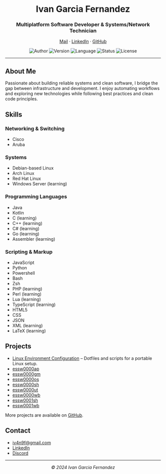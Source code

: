 <!DOCTYPE html>
<html lang="en">
<head>
  <meta charset="UTF-8" />
  <title>Ivan Garcia Fernandez - Portfolio</title>
</head>
<body>
  <h1 align="center">Ivan Garcia Fernandez</h1>
  <h3 align="center">Multiplatform Software Developer &amp; Systems/Network Technician</h3>
  <p align="center">
    <a href="mailto:iv4n9f@gmail.com">Mail</a> ·
    <a href="https://www.linkedin.com/in/iv4n9f/">LinkedIn</a> ·
    <a href="https://github.com/iv4n9f">GitHub</a>
  </p>
  <p align="center">
    <img src="https://img.shields.io/badge/Author-iv4n9f-purple?style=plastic&logo=github&logoColor=white" alt="Author"/>
    <img src="https://img.shields.io/badge/Version-Rolling-green?style=plastic&logo=git&logoColor=white" alt="Version"/>
    <img src="https://img.shields.io/badge/Language-Markup-blue?style=plastic&logo=stackedit&logoColor=white" alt="Language"/>
    <img src="https://img.shields.io/badge/Status-Working-yellow?style=plastic&logo=lineageos&logoColor=white" alt="Status"/>
    <img src="https://img.shields.io/badge/License-OpenSource-cyan?style=plastic&logo=creativecommons&logoColor=white" alt="License"/>
  </p>
  <hr/>
  <h2>About Me</h2>
  <p>
    Passionate about building reliable systems and clean software, I bridge the gap between
    infrastructure and development. I enjoy automating workflows and exploring new
    technologies while following best practices and clean code principles.
  </p>
  <h2>Skills</h2>
  <h3>Networking &amp; Switching</h3>
  <ul>
    <li>Cisco</li>
    <li>Aruba</li>
  </ul>
  <h3>Systems</h3>
  <ul>
    <li>Debian-based Linux</li>
    <li>Arch Linux</li>
    <li>Red Hat Linux</li>
    <li>Windows Server (learning)</li>
  </ul>
  <h3>Programming Languages</h3>
  <ul>
    <li>Java</li>
    <li>Kotlin</li>
    <li>C (learning)</li>
    <li>C++ (learning)</li>
    <li>C# (learning)</li>
    <li>Go (learning)</li>
    <li>Assembler (learning)</li>
  </ul>
  <h3>Scripting &amp; Markup</h3>
  <ul>
    <li>JavaScript</li>
    <li>Python</li>
    <li>Powershell</li>
    <li>Bash</li>
    <li>Zsh</li>
    <li>PHP (learning)</li>
    <li>Perl (learning)</li>
    <li>Lua (learning)</li>
    <li>TypeScript (learning)</li>
    <li>HTML5</li>
    <li>CSS</li>
    <li>JSON</li>
    <li>XML (learning)</li>
    <li>LaTeX (learning)</li>
  </ul>
  <h2>Projects</h2>
  <ul>
    <li><a href="https://github.com/iv4n9f/essw0000cf">Linux Environment Configuration</a> – Dotfiles and scripts for a portable Linux setup.</li>
    <li><a href="https://github.com/iv4n9f/essw0000ap">essw0000ap</a></li>
    <li><a href="https://github.com/iv4n9f/essw0000gm">essw0000gm</a></li>
    <li><a href="https://github.com/iv4n9f/essw0000os">essw0000os</a></li>
    <li><a href="https://github.com/iv4n9f/essw0000sh">essw0000sh</a></li>
    <li><a href="https://github.com/iv4n9f/essw0000ut">essw0000ut</a></li>
    <li><a href="https://github.com/iv4n9f/essw0000wb">essw0000wb</a></li>
    <li><a href="https://github.com/iv4n9f/essw0001sh">essw0001sh</a></li>
    <li><a href="https://github.com/iv4n9f/essw0001wb">essw0001wb</a></li>
  </ul>
  <p>More projects are available on <a href="https://github.com/iv4n9f?tab=repositories">GitHub</a>.</p>
  <h2>Contact</h2>
  <ul>
    <li><a href="mailto:iv4n9f@gmail.com">iv4n9f@gmail.com</a></li>
    <li><a href="https://www.linkedin.com/in/iv4n9f/">LinkedIn</a></li>
    <li><a href="https://discord.com/users/iv4n9f">Discord</a></li>
  </ul>
  <hr/>
  <p align="center"><em>© 2024 Ivan Garcia Fernandez</em></p>
</body>
</html>
